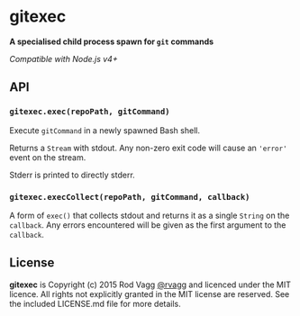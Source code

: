 gitexec
=======

**A specialised child process spawn for `git` commands**

_Compatible with Node.js v4+_

## API

### `gitexec.exec(repoPath, gitCommand)`

Execute `gitCommand` in a newly spawned Bash shell.

Returns a `Stream` with stdout. Any non-zero exit code will cause an `'error'` event on the stream.

Stderr is printed to directly stderr.

### `gitexec.execCollect(repoPath, gitCommand, callback)`

A form of `exec()` that collects stdout and returns it as a single `String` on the `callback`. Any errors encountered will be given as the first argument to the `callback`.

## License

**gitexec** is Copyright (c) 2015 Rod Vagg [@rvagg](https://twitter.com/rvagg) and licenced under the MIT licence. All rights not explicitly granted in the MIT license are reserved. See the included LICENSE.md file for more details.